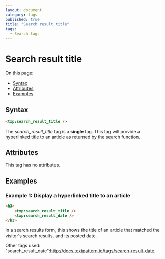 ```yaml
---
layout: document
category: tags
published: true
title: "Search result title"
tags:
  - Search tags
---
```


# Search result title

On this page:

* [Syntax](#user-content-syntax)
* [Attributes](#user-content-attributes)
* [Examples](#user-content-examples)

## Syntax

```html
<txp:search_result_title />
```

The *search_result_title* tag is a __single__ tag. This tag will provide a hyperlinked title to an article as returned by the search function.

## Attributes

This tag has no attributes.

## Examples

### Example 1: Display a hyperlinked title to an article

```html
<h3>
    <txp:search_result_title />
    <txp:search_result_date />
</h3>
```

In a search results form, this shows the title of an article that matched the visitor's search results, and its posted date.

Other tags used: "search_result_date":http://docs.textpattern.io/tags/search-result-date.
